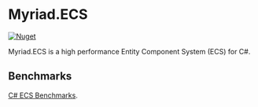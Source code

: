 # Myriad.ECS

[![Nuget](https://img.shields.io/nuget/v/Myriad.ECS?style=for-the-badge)](https://www.nuget.org/packages/Myriad.ECS/)

Myriad.ECS is a high performance Entity Component System (ECS) for C#.

## Benchmarks

[C# ECS Benchmarks](https://github.com/Doraku/Ecs.CSharp.Benchmark).